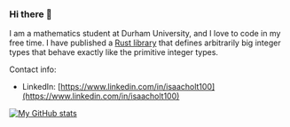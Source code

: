 ### Hi there 👋

I am a mathematics student at Durham University, and I love to code in my free time. I have published a [Rust library](https://docs.rs/bnum/latest/bnum/) that defines arbitrarily big integer types that behave exactly like the primitive integer types.

Contact info:
- LinkedIn: [https://www.linkedin.com/in/isaacholt100](https://www.linkedin.com/in/isaacholt100)

[![My GitHub stats](https://github-readme-stats.vercel.app/api?username=isaacholt100&show_icons=true&theme=dark)](https://github.com/isaacholt100)

<!--
**isaacholt100/isaacholt100** is a ✨ _special_ ✨ repository because its `README.md` (this file) appears on your GitHub profile.

Here are some ideas to get you started:

- 🔭 I’m currently working on ...
- 🌱 I’m currently learning ...
- 👯 I’m looking to collaborate on ...
- 🤔 I’m looking for help with ...
- 💬 Ask me about ...
- 📫 How to reach me: ...
- 😄 Pronouns: ...
- ⚡ Fun fact: ...
-->
